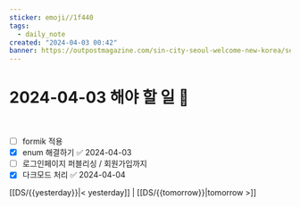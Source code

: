 ```yaml
---
sticker: emoji//1f440
tags:
  - daily_note
created: "2024-04-03 00:42"
banner: https://outpostmagazine.com/sin-city-seoul-welcome-new-korea/seoul-skyline-photo/
---
```

# 2024-04-03 해야 할 일 🎈

​
- [ ]  formik 적용
- [x] enum 해결하기 ✅ 2024-04-03
- [ ] 로그인페이지 퍼블리싱 / 회원가입까지
- [x] 다크모드 처리 ✅ 2024-04-04

[[DS/{{yesterday}}|< yesterday]] | [[DS/{{tomorrow}}|tomorrow >]]